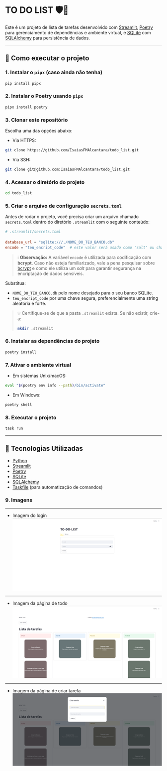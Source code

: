 # TO DO LIST 🛡️📝

Este é um projeto de lista de tarefas desenvolvido com [Streamlit](https://streamlit.io/), [Poetry](https://python-poetry.org/) para gerenciamento de dependências e ambiente virtual, e [SQLite](https://www.sqlite.org/index.html) com [SQLAlchemy](https://www.sqlalchemy.org/) para persistência de dados.

---

## 🚀 Como executar o projeto

### 1. Instalar o `pipx` (caso ainda não tenha)

```bash
pip install pipx
```

### 2. Instalar o Poetry usando `pipx`

```bash
pipx install poetry
```

### 3. Clonar este repositório

Escolha uma das opções abaixo:

* Via HTTPS:

```bash
git clone https://github.com/IsaiasFMAlcantara/todo_list.git
```

* Via SSH:

```bash
git clone git@github.com:IsaiasFMAlcantara/todo_list.git
```

### 4. Acessar o diretório do projeto

```bash
cd todo_list
```

### 5. Criar o arquivo de configuração `secrets.toml`

Antes de rodar o projeto, você precisa criar um arquivo chamado `secrets.toml` dentro do diretório `.streamlit` com o seguinte conteúdo:

```toml
# .streamlit/secrets.toml

database_url = "sqlite:///./NOME_DO_TEU_BANCO.db"
encode = "teu_encript_code"  # este valor será usado como 'salt' ou chave base para codificação com bcrypt
```

> ℹ️ **Observação:**
> A variável `encode` é utilizada para codificação com **bcrypt**.
> Caso não esteja familiarizado, vale a pena pesquisar sobre [bcrypt](https://en.wikipedia.org/wiki/Bcrypt) e como ele utiliza um *salt* para garantir segurança na encriptação de dados sensíveis.

Substitua:

* `NOME_DO_TEU_BANCO.db` pelo nome desejado para o seu banco SQLite.
* `teu_encript_code` por uma chave segura, preferencialmente uma string aleatória e forte.

> 💡 Certifique-se de que a pasta `.streamlit` exista. Se não existir, crie-a:
>
> ```bash
> mkdir .streamlit
> ```

### 6. Instalar as dependências do projeto

```bash
poetry install
```

### 7. Ativar o ambiente virtual

* Em sistemas Unix/macOS:

```bash
eval "$(poetry env info --path)/bin/activate"
```

* Em Windows:

```powershell
poetry shell
```

### 8. Executar o projeto

```bash
task run
```

---

## 🧰 Tecnologias Utilizadas

* [Python](https://www.python.org/)
* [Streamlit](https://streamlit.io/)
* [Poetry](https://python-poetry.org/)
* [SQLite](https://www.sqlite.org/)
* [SQLAlchemy](https://www.sqlalchemy.org/)
* [Taskfile](https://taskfile.dev/) (para automatização de comandos)

### 9. Imagens
---
- Imagem do login
![Login](imagens/login.png)
---
- Imagem da página de todo
![Todo](imagens/todo.png)
---
- Imagem da página de criar tarefa
![Login](imagens/criar_tarefa.png)
